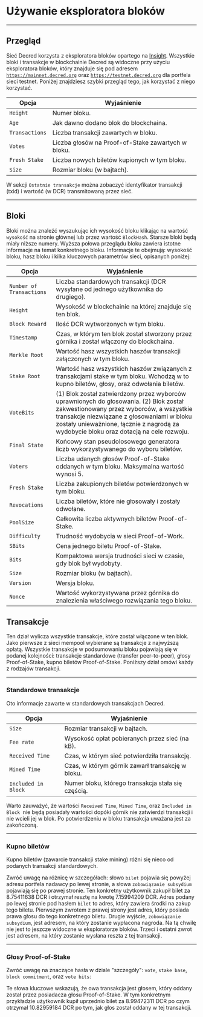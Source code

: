 # <i class="fa fa-cubes"></i> Używanie eksploratora bloków

---

## <i class="fa fa-info-circle"></i> Przegląd

Sieć Decred korzysta z eksploratora bloków opartego na 
[Insight](https://github.com/bitpay/insight-ui). Wszystkie bloki i transakcje w blockchainie Decred są widoczne przy użyciu eksploratora bloków, który znajduje się pod adresem 
[`https://mainnet.decred.org`](https://mainnet.decred.org) oraz
[`https://testnet.decred.org`](https://testnet.decred.org) dla portfela sieci testnet. Poniżej znajdziesz szybki przegląd tego, jak korzystać z niego korzystać.

Opcja         | Wyjaśnienie
---            | ---
`Height`       | Numer bloku.
`Age`          | Jak dawno dodano blok do blockchaina.
`Transactions` | Liczba transakcji zawartych w bloku.
`Votes`        | Liczba głosów na Proof-of-Stake zawartych w bloku.
`Fresh Stake`  | Liczba nowych biletów kupionych w tym bloku.
`Size`         | Rozmiar bloku (w bajtach).

W sekcji `Ostatnie transakcje` można zobaczyć identyfikator transakcji (txid) i
wartość (w DCR) transmitowaną przez sieć.

---

## <i class="fa fa-cube"></i> Bloki

Bloki można znaleźć wyszukując ich wysokość bloku
klikając na wartość `wysokość` na stronie głównej lub przez 
wartość `BlockHash`. Starsze bloki będą miały niższe numery. Wyższa
połowa przeglądu bloku zawiera istotne informacje na temat
konkretnego bloku. Informacje te obejmują: wysokość bloku, hasz bloku
i kilka kluczowych parametrów sieci, opisanych poniżej:

Opcja                   | Wyjaśnienie
---                      | ---
`Number of Transactions` | Liczba standardowych transakcji (DCR wysyłane od jednego użytkownika do drugiego).
`Height`                 | Wysokość w blockchainie na której znajduje się ten blok.
`Block Reward`           | Ilość DCR wytworzonych w tym bloku.
`Timestamp`              | Czas, w którym ten blok został stworzony przez górnika i został włączony do blockchaina.
`Merkle Root`            | Wartość hasz wszystkich haszów transakcji załączonych w tym bloku.
`Stake Root`             | Wartość hasz wszystkich haszów związanych z transakcjami stake w tym bloku. Wchodzą w to kupno biletów, głosy, oraz odwołania biletów.
`VoteBits`               | (1) Blok został zatwierdzony przez wyborców uprawnionych do głosowania. (2) Blok został zakwestionowany przez wyborców, a wszystkie transakcje niezwiązane z głosowaniami w bloku zostały unieważnione, łącznie z nagrodą za wydobycie bloku oraz dotacją na cele rozwoju.
`Final State`            | Końcowy stan pseudolosowego generatora liczb wykorzystywanego do wyboru biletów.
`Voters`                 | Liczba udanych głosów Proof-of-Stake oddanych w tym bloku. Maksymalna wartość wynosi 5.
`Fresh Stake`            | Liczba zakupionych biletów potwierdzonych w tym bloku.
`Revocations`            | Liczba biletów, które nie głosowały i zostały odwołane.
`PoolSize`               | Całkowita liczba aktywnych biletów Proof-of-Stake.
`Difficulty`             | Trudność wydobycia w sieci Proof-of-Work.
`SBits`                  | Cena jednego biletu Proof-of-Stake.
`Bits`                   | Kompaktowa wersja trudności sieci w czasie, gdy blok był wydobyty.
`Size`                   | Rozmiar bloku (w bajtach).
`Version`                | Wersja bloku.
`Nonce`                  | Wartość wykorzystywana przez górnika do znalezienia właściwego rozwiązania tego bloku.

## <i class="fa fa-exchange"></i> Transakcje

Ten dział wylicza wszystkie transakcje, które został włączone w ten 
blok. Jako pierwsze z sieci mempool wybierane są transakcje 
z najwyższą opłatą. Wszystkie transakcje w podsumowaniu bloku pojawiają się w podanej
kolejności: transakcje standardowe (transfer peer-to-peer), głosy Proof-of-Stake, kupno biletów Proof-of-Stake. Poniższy dział omówi każdy z rodzajów transakcji.

---

### Standardowe transakcje

Oto informacje zawarte w standardowych transakcjach Decred.

Opcja              | Wyjaśnienie
---                 | ---
`Size`              | Rozmiar transakcji w bajtach.
`Fee rate`          | Wysokość opłat pobieranych przez sieć (na kB).
`Received Time`     | Czas, w którym sieć potwierdziła transakcję.
`Mined Time`        | Czas, w którym górnik zawarł transakcję w bloku.
`Included in Block` | Numer bloku, którego transakcja stała się częścią.

Warto zauważyć, że wartości `Received Time`, `Mined Time`, oraz `Included in Block`  nie będą posiadały wartości dopóki górnik nie zatwierdzi transakcji i nie wcieli jej w blok. Po potwierdzeniu w bloku transakcja uważana jest za zakończoną.


---

### Kupno biletów

Kupno biletów (zawarcie transakcji stake mining) różni się nieco
od podanych transakcji standardowych.

Zwróć uwagę na różnicę w szczegółach: słowo `bilet` pojawia się powyżej 
adresu portfela nadawcy po lewej stronie, a słowa `zobowiązanie subsydium` pojawiają się po prawej stronie. Ten konkretny użytkownik zakupił 
bilet za 8.75411638 DCR i otrzymał resztę na kwotę 7.15994209 DCR. Adres podany po lewej stronie pod hasłem `bilet`
to adres, który zawiera środki na zakup tego
biletu. Pierwszym zwrotem z prawej strony jest adres, który posiada
prawa głosu do tego konkretnego biletu. Drugie wyjście, `zobowiązanie subsydium`, jest adresem, na który zostanie wypłacona nagroda. Na tą chwilę nie jest to jeszcze widoczne w eksploratorze bloków. Trzeci i ostatni zwrot
jest adresem, na który zostanie wysłana reszta z tej transakcji.

---

### Głosy Proof-of-Stake

Zwróć uwagę na znaczące hasła w dziale "szczegóły": `vote`, `stake base`, `block commitment`, oraz `vote bits`:

Te słowa kluczowe wskazują, że owa transakcja jest głosem, który oddany został
przez posiadacza głosu Proof-of-Stake. W tym konkretnym przykładzie 
użytkownik kupił uprzednio bilet za 8.99472311 DCR po czym 
otrzymał 10.82959184 DCR po tym, jak głos został oddany w tej transakcji.
